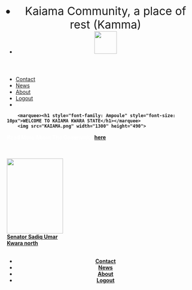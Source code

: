 <!DOCTYPE html>
<html>
<head>
	<base target="_blanks">
	<link rel="stylesheet" type="text/css" href="KAIAMA.css">
	<title>kaiama.com.ng</title>
	<header>
		<ul>
			<li class="li1" style="font-size: 30px">Kaiama Community, a place of rest (Kamma)</li>
			<li class="li2"><img src="K1.png" width="60" height="60"></li>
		</ul>
	</header>
	</head>
<body>
	<div>
	<ul style="font-style: black">
		<left><li><a href="">Contact</a></li>
		<li><a href="">News</a></li>
		<li><a href="">About</a></li>
		<li><a href="">Logout</a></li></left>
		<b><li class="li4"><a style="color: white" href="LOGINform.html">Login</a></li><b>
	</ul>
</div>
	
		<marquee><h1 style="font-family: Ampoule" style="font-size: 10px">WELCOME TO KAIAMA KWARA STATE</h1></marquee>
		<img src="KAIAMA.png" width="1300" height="490">
<p style="color: white">Read More About The Community <a href="">here</a> </p><br><br>	
<div ><img src="SADIQ1.png" width="150" height= 200></a><br><a href="">
Senator Sadiq Umar<br>Kwara north</a>
</div><br>
<footer>
	<ul>
		<center><li><a href="">Contact</a></li>
		<li><a href="">News</a></li>
		<li><a href="">About</a></li>
		<li><a href="">Logout</a></li></center>
	</ul>
</footer>
</body>
</html>
